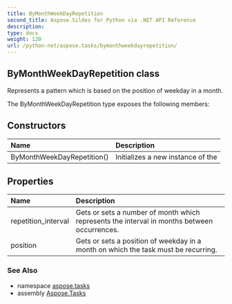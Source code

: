 ```yaml
---
title: ByMonthWeekDayRepetition
second_title: Aspose.Sildes for Python via .NET API Reference
description: 
type: docs
weight: 120
url: /python-net/aspose.tasks/bymonthweekdayrepetition/
---
```


## ByMonthWeekDayRepetition class

Represents a pattern which is based on the position of weekday in a month.

The ByMonthWeekDayRepetition type exposes the following members:
## Constructors
| Name | Description |
| :- | :- |
|ByMonthWeekDayRepetition()|Initializes a new instance of the|
## Properties
| Name | Description |
| :- | :- |
|repetition_interval|Gets or sets a number of month which represents the interval in months between occurrences.|
|position|Gets or sets a position of weekday in a month on which the task must be recurring.|

### See Also

* namespace [aspose.tasks](/tasks/python-net/aspose.tasks/)
* assembly [Aspose.Tasks](/tasks/python-net/)

